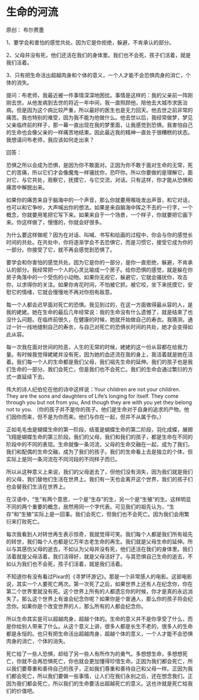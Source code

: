 # 生命的河流

原创： 布尔费墨

1、要学会和害怕的感觉共处。因为它是你拒绝，躲避，不肯承认的部分。

2、父母并没有死，他们还活在我们的身体里。我们也不会死，孩子们活着，就是我们活着。

3、只有把生命活出超越肉身和个体的意义，一个人才能不会恐惧肉身的消亡，个体的消失。

提问：布老师，我最近被一件事情深深地困扰。事情是这样的：我的父亲前一阵刚刚去世。从他发病到去世的将近一年中间，我一直照顾他，陪他去大城市求医治病。但是因为这个病比较严重，所以最好的医生也是无力回天。他去世之前非常的痛苦。我也特别的难受，因为我不能为他做什么。他去世以后，我经常做梦，梦见父亲临终前的样子，那一幕一直出现在我的梦里面，让我感觉到恐惧。我害怕自己的生命也会像父亲的一样痛苦地结束。因此最近我的精神一直处于很糟糕的状态。我想请问布老师，我应该如何走出来？

回答：

恐惧之所以会成为恐惧，是因为你不敢面对。正因为你不敢于面对生命的无常，死亡的苦痛，所以它们才会像魔鬼一样骚扰你，恐吓你。所以你要做的是理解它，面对它，与它共处，观察它，抚摸它，与它交流，对话。只有这样，你才能从恐惧和痛苦中解脱出来。

如果你的痛苦来自于脑海中的一个声音，那么你就要用喉咙发出声音，和它对话，也可以和它争吵，大声喊出你的想法。如果是来自脑海中挥之不去的一行字，一个概念，你就要用笔把它写下来。如果来自于一个场景，一个样子，你就要把它画下来。你这样做了，慢慢的，你就会好很多。

为什么要这样做呢？因为在对话、叫喊、书写和绘画的过程中，你会与你的感觉长时间的共处。在共处中，你将逐渐学会不去恐惧它，而是习惯它，接受它成为你的一部分。你接受了它，就不再会感觉到恐惧了。

要学会和你害怕的感觉共处。因为它是你的一部分，是你一直拒绝，躲避，不肯承认的部分。我经常把一个人的心灵比喻成一个房子。给你恐惧的感觉，就是躲在你房子角落中的一个受伤的小动物。如果你无视它，躲避它，它就会骚扰你，攻击你，以求得你的关注。如果你肯花时间，不怕被它抓，被它咬，坐下来抚摸它，安慰它的情绪，它就会慢慢地不再对你抱有敌意。

每一个人都会迟早面对死亡的恐惧。我见到过的，在这一方面做得最从容的人，是我的姥姥。她在生命的最后几年经常说：我的生命没有什么遗憾了，就是结束了也没什么问题。在临终前很久，在健康的时候，她就开始做自己的寿衣。我猜测，通过一针一线地缝制自己的寿衣，与自己对死亡的恐惧长时间的共处，她才会变得如此从容。

每一次我在面对世间的险恶，人生的无常的时候，姥姥的这一份从容都在给我力量。有时候我觉得姥姥并没有死，因为她的血还流在我的身上，我活着就是她在活着。我们每一个人的生命都是我们父母，我们祖先生命的延伸。我们的孩子也是我们生命的一部分。我们会死亡，但是我们也不会死亡。我们的生命会通过繁衍的方式一直延续下去。

伟大的诗人纪伯伦在他的诗中这样说：Your children are not your children. They are the sons and daughters of Life’s longing for itself.  They come through you but not from you, And though they are with you yet they belong not to you. （你的孩子并不是你的孩子。他们是生命对于自身的追求的产物。他们因你而来，但不是为你而来。他们与你在一起，但并不从属于你。）

正如毛毛虫是蝴蝶生命的第一阶段，结茧是蝴蝶生命的第二阶段，羽化成蝶，展翅飞翔是蝴蝶生命的第三阶段。我们的父母，我们和我们的孩子，都是生命在不同的阶段中的不同的表现。生命就像一条河流，父母的生命交融在一起，成为了我们，我们和配偶的生命交融，成为了我们的孩子。我们的生命看上去是独立的个体，但实际上是同一条河流在不同河段的不同样子而已。

所以从这种意义上来说，我们的父母逝去了，但他们没有消失，因为我们就是我们的父母，我们替他们生活在世界上。我们有一天也会离开这个世界，我们的孩子们也会替我们生活在世界上。

在汉语中，“生”有两个意思，一个是“生存”的生，另一个是“生殖”的生。这样明显不同的两个重要的概念，居然用同一个字代表。可见我们的祖先认为，“生存“和“生殖”实际上是一回事。我们会死亡，但我们也不会死亡。因为我们会用繁衍来打败死亡。

每次我看到人对转世再生表示惊奇，我就觉得可笑。我们每个人都是我们所有祖先的转世，我们每个人也都是亿万年古老生命的再生。我们就是父母生命的延伸。所以与其感伤父母的逝去，不如认为父母并没有死，他们还活在我们的身体里。我们活着就是父母活着，我们活得好，就是父母活好了。与其恐惧自己生命的逝去，不如认为我们也不会死，孩子们活着，就是我们活着。

不知道你有没有看过Pixar的《寻梦环游记》。那是一个非常感人的电影。这部电影说，其实一个人要死亡两次。第一次死了之后，如果世界上还有人在纪念你，你在第二个世界里就没有死。这个世界上所有的人都遗忘你的时候，你才是真的永远消失了。那么这个世界上有谁会纪念你呢？如果你是个普通人，那么你的孩子将会纪念你。如果你是个改变世界的人，那么所有的人都会纪念你。

所以生命其实是可以超越肉身，超越个体的。生命的意义并不是你享受了什么，而是你给别人带来了什么。从这个意义上讲，很多人都是长生不老的，很多人的生命都是永恒的。也只有把生命活出超越肉身，超越个体的意义，一个人才能不会恐惧肉身的消亡，个体的消失。

死亡给了一些人恐惧，却给了另一些人有所作为的勇气。多想想生命，多想想死亡，你就不会再恐惧死亡，你也就会更加懂得珍惜生命。正因为我们都会死亡，所以我们要尊重和善待自己的孩子，正如我们尊重和善待自己和父母一样。正因为我们都会死亡，所以我们要做一些事情，让人们在我们永别之后，还在想念我们。正因为我们都会死亡，所以我们的生命要活出超越死亡的意义。这也许就是死亡给我们的价值吧。
